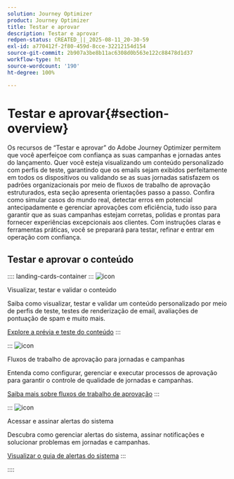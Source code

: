 ```yaml
---
solution: Journey Optimizer
product: Journey Optimizer
title: Testar e aprovar
description: Testar e aprovar
redpen-status: CREATED_||_2025-08-11_20-30-59
exl-id: a770412f-2f80-459d-8cce-32212154d154
source-git-commit: 2b907a3be8b11ac6308d0b563e122c88478d1d37
workflow-type: ht
source-wordcount: '190'
ht-degree: 100%

---
```


# Testar e aprovar{#section-overview}

Os recursos de “Testar e aprovar” do Adobe Journey Optimizer permitem que você aperfeiçoe com confiança as suas campanhas e jornadas antes do lançamento. Quer você esteja visualizando um conteúdo personalizado com perfis de teste, garantindo que os emails sejam exibidos perfeitamente em todos os dispositivos ou validando se as suas jornadas satisfazem os padrões organizacionais por meio de fluxos de trabalho de aprovação estruturados, esta seção apresenta orientações passo a passo. Confira como simular casos do mundo real, detectar erros em potencial antecipadamente e gerenciar aprovações com eficiência, tudo isso para garantir que as suas campanhas estejam corretas, polidas e prontas para fornecer experiências excepcionais aos clientes. Com instruções claras e ferramentas práticas, você se preparará para testar, refinar e entrar em operação com confiança.

## Testar e aprovar o conteúdo

:::: landing-cards-container
:::
![icon](https://cdn.experienceleague.adobe.com/icons/list-check.svg?lang=pt-BR)

Visualizar, testar e validar o conteúdo

Saiba como visualizar, testar e validar um conteúdo personalizado por meio de perfis de teste, testes de renderização de email, avaliações de pontuação de spam e muito mais.

[Explore a prévia e teste do conteúdo](preview-test-landing-page.md)
:::

:::
![icon](https://cdn.experienceleague.adobe.com/icons/gear.svg?lang=pt-BR)

Fluxos de trabalho de aprovação para jornadas e campanhas

Entenda como configurar, gerenciar e executar processos de aprovação para garantir o controle de qualidade de jornadas e campanhas.

[Saiba mais sobre fluxos de trabalho de aprovação](approve-landing-page.md)
:::

:::
![icon](https://cdn.experienceleague.adobe.com/icons/bell.svg?lang=pt-BR)

Acessar e assinar alertas do sistema

Descubra como gerenciar alertas do sistema, assinar notificações e solucionar problemas em jornadas e campanhas.

[Visualizar o guia de alertas do sistema](../using/reports/alerts.md)
:::

::::
